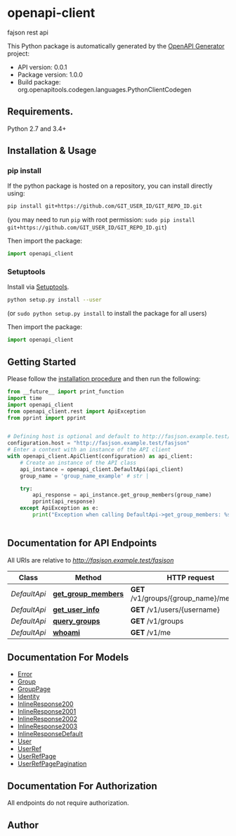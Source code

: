 # openapi-client
fajson rest api

This Python package is automatically generated by the [OpenAPI Generator](https://openapi-generator.tech) project:

- API version: 0.0.1
- Package version: 1.0.0
- Build package: org.openapitools.codegen.languages.PythonClientCodegen

## Requirements.

Python 2.7 and 3.4+

## Installation & Usage
### pip install

If the python package is hosted on a repository, you can install directly using:

```sh
pip install git+https://github.com/GIT_USER_ID/GIT_REPO_ID.git
```
(you may need to run `pip` with root permission: `sudo pip install git+https://github.com/GIT_USER_ID/GIT_REPO_ID.git`)

Then import the package:
```python
import openapi_client
```

### Setuptools

Install via [Setuptools](http://pypi.python.org/pypi/setuptools).

```sh
python setup.py install --user
```
(or `sudo python setup.py install` to install the package for all users)

Then import the package:
```python
import openapi_client
```

## Getting Started

Please follow the [installation procedure](#installation--usage) and then run the following:

```python
from __future__ import print_function
import time
import openapi_client
from openapi_client.rest import ApiException
from pprint import pprint


# Defining host is optional and default to http://fasjson.example.test/fasjson
configuration.host = "http://fasjson.example.test/fasjson"
# Enter a context with an instance of the API client
with openapi_client.ApiClient(configuration) as api_client:
    # Create an instance of the API class
    api_instance = openapi_client.DefaultApi(api_client)
    group_name = 'group_name_example' # str | 

    try:
        api_response = api_instance.get_group_members(group_name)
        pprint(api_response)
    except ApiException as e:
        print("Exception when calling DefaultApi->get_group_members: %s\n" % e)
    
```

## Documentation for API Endpoints

All URIs are relative to *http://fasjson.example.test/fasjson*

Class | Method | HTTP request | Description
------------ | ------------- | ------------- | -------------
*DefaultApi* | [**get_group_members**](docs/DefaultApi.md#get_group_members) | **GET** /v1/groups/{group_name}/members | 
*DefaultApi* | [**get_user_info**](docs/DefaultApi.md#get_user_info) | **GET** /v1/users/{username} | 
*DefaultApi* | [**query_groups**](docs/DefaultApi.md#query_groups) | **GET** /v1/groups | 
*DefaultApi* | [**whoami**](docs/DefaultApi.md#whoami) | **GET** /v1/me | 


## Documentation For Models

 - [Error](docs/Error.md)
 - [Group](docs/Group.md)
 - [GroupPage](docs/GroupPage.md)
 - [Identity](docs/Identity.md)
 - [InlineResponse200](docs/InlineResponse200.md)
 - [InlineResponse2001](docs/InlineResponse2001.md)
 - [InlineResponse2002](docs/InlineResponse2002.md)
 - [InlineResponse2003](docs/InlineResponse2003.md)
 - [InlineResponseDefault](docs/InlineResponseDefault.md)
 - [User](docs/User.md)
 - [UserRef](docs/UserRef.md)
 - [UserRefPage](docs/UserRefPage.md)
 - [UserRefPagePagination](docs/UserRefPagePagination.md)


## Documentation For Authorization

 All endpoints do not require authorization.

## Author




